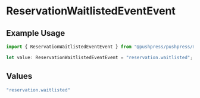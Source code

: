 # ReservationWaitlistedEventEvent

## Example Usage

```typescript
import { ReservationWaitlistedEventEvent } from "@pushpress/pushpress/models/webhooks";

let value: ReservationWaitlistedEventEvent = "reservation.waitlisted";
```

## Values

```typescript
"reservation.waitlisted"
```